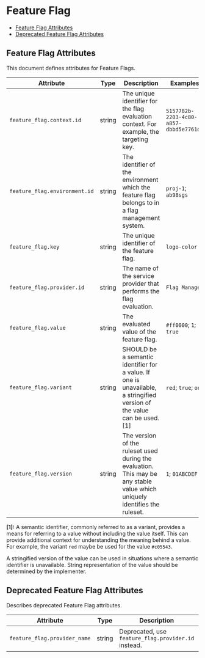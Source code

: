 <!--- Hugo front matter used to generate the website version of this page:
--->

<!-- NOTE: THIS FILE IS AUTOGENERATED. DO NOT EDIT BY HAND. -->
<!-- see templates/registry/markdown/attribute_namespace.md.j2 -->

# Feature Flag

- [Feature Flag Attributes](#feature-flag-attributes)
- [Deprecated Feature Flag Attributes](#deprecated-feature-flag-attributes)

## Feature Flag Attributes

This document defines attributes for Feature Flags.

| Attribute                     | Type   | Description                                                                                                                | Examples                               | Stability                                                        |
| ----------------------------- | ------ | -------------------------------------------------------------------------------------------------------------------------- | -------------------------------------- | ---------------------------------------------------------------- |
| `feature_flag.context.id`     | string | The unique identifier for the flag evaluation context. For example, the targeting key.                                     | `5157782b-2203-4c80-a857-dbbd5e7761db` | ![Experimental](https://img.shields.io/badge/-experimental-blue) |
| `feature_flag.environment.id` | string | The identifier of the environment which the feature flag belongs to in a flag management system.                           | `proj-1`; `ab98sgs`                    | ![Experimental](https://img.shields.io/badge/-experimental-blue) |
| `feature_flag.key`            | string | The unique identifier of the feature flag.                                                                                 | `logo-color`                           | ![Experimental](https://img.shields.io/badge/-experimental-blue) |
| `feature_flag.provider.id`    | string | The name of the service provider that performs the flag evaluation.                                                        | `Flag Manager`                         | ![Experimental](https://img.shields.io/badge/-experimental-blue) |
| `feature_flag.value`          | string | The evaluated value of the feature flag.                                                                                   | `#ff0000`; `1`; `true`                 | ![Experimental](https://img.shields.io/badge/-experimental-blue) |
| `feature_flag.variant`        | string | SHOULD be a semantic identifier for a value. If one is unavailable, a stringified version of the value can be used. [1]    | `red`; `true`; `on`                    | ![Experimental](https://img.shields.io/badge/-experimental-blue) |
| `feature_flag.version`        | string | The version of the ruleset used during the evaluation. This may be any stable value which uniquely identifies the ruleset. | `1`; `01ABCDEF`                        | ![Experimental](https://img.shields.io/badge/-experimental-blue) |

**[1]:** A semantic identifier, commonly referred to as a variant, provides a means
for referring to a value without including the value itself. This can
provide additional context for understanding the meaning behind a value.
For example, the variant `red` maybe be used for the value `#c05543`.

A stringified version of the value can be used in situations where a
semantic identifier is unavailable. String representation of the value
should be determined by the implementer.

## Deprecated Feature Flag Attributes

Describes deprecated Feature Flag attributes.

| Attribute                    | Type   | Description                                         | Examples       | Stability                                                                                              |
| ---------------------------- | ------ | --------------------------------------------------- | -------------- | ------------------------------------------------------------------------------------------------------ |
| `feature_flag.provider_name` | string | Deprecated, use `feature_flag.provider.id` instead. | `Flag Manager` | ![Deprecated](https://img.shields.io/badge/-deprecated-red)<br>Replaced by `feature_flag.provider.id`. |
